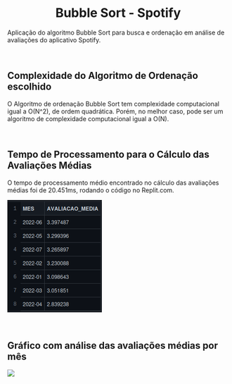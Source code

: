 <h1 align="center">Bubble Sort - Spotify</h1>

Aplicação do algoritmo Bubble Sort para busca e ordenação em análise de avaliações do aplicativo Spotify.

</br>

## Complexidade do Algoritmo de Ordenação escolhido

O Algoritmo de ordenação Bubble Sort tem complexidade computacional igual a O(N^2), de ordem quadrática. Porém, no melhor caso, pode ser um algoritmo de complexidade computacional igual a O(N).

</br>

## Tempo de Processamento para o Cálculo das Avaliações Médias

O tempo de processamento médio encontrado no cálculo das avaliações médias foi de 20.451ms, rodando o código no Replit.com.

<img src="images/tempo-processamento.png"></img>

</br>

## Gráfico com análise das avaliações médias por mês

<img src="docs/graphic.png"></img>